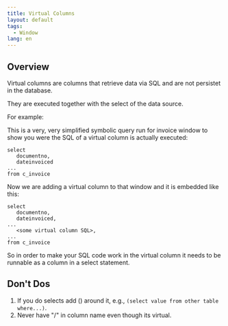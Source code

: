 ```yaml
---
title: Virtual Columns
layout: default
tags:  
  - Window
lang: en
---
```


## Overview
Virtual columns are columns that retrieve data via SQL and are not persistet in the database.

They are executed together with the select of the data source.

For example:

This is a very, very simplified symbolic query run for invoice window to show you were the SQL of a virtual column is actually executed:

```
select
   documentno,
   dateinvoiced
...
from c_invoice
```

Now we are adding a virtual column to that window and it is embedded like this:

```
select
   documentno,
   dateinvoiced,
...
   <some virtual column SQL>,
...
from c_invoice
```

So in order to make your SQL code work in the virtual column it needs to be runnable as a column in a select statement.

## Don't Dos
1. If you do selects add () around it, e.g., `(select value from other table where...)`.
1. Never have "/" in column name even though its virtual.
